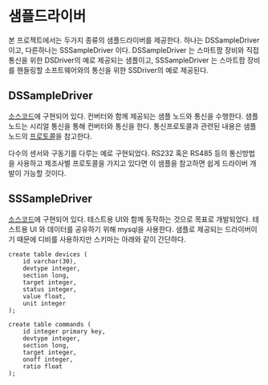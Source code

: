 # 샘플드라이버

본 프로젝트에서는 두가지 종류의 샘플드라이버를 제공한다. 하나는 DSSampleDriver이고, 다른하나는 SSSampleDriver 이다. DSSampleDriver 는 스마트팜 장비와 직접 통신을 위한 DSDriver의 예로 제공되는 샘플이고, SSSampleDriver 는 스마트팜 장비를 핸들링할 소프트웨어와의 통신을 위한 SSDriver의 예로 제공된다.

## DSSampleDriver
 [소스코드](sample/dssampledriver.cpp)에 구현되어 있다. 컨버터와 함께 제공되는 샘플 노드와 통신을 수행한다. 샘플노드는 시리얼 통신을 통해 컨버터와 통신을 한다. 통신프로토콜과 관련된 내용은 샘플노드의 [프로토콜](https://github.com/ebio-snu/stdcvt/blob/master/doc/samplenode_protocol.md)을 참고한다.

 다수의 센서와 구동기를 다루는 예로 구현되었다. RS232 혹은 RS485 등의 통신방법을 사용하고 제조사별 프로토콜을 가지고 있다면 이 샘플을 참고하면 쉽게 드라이버 개발이 가능할 것이다.

## SSSampleDriver
 [소스코드](sample/sssampledriver.cpp)에 구현되어 있다. 테스트용 UI와 함께 동작하는 것으로 목표로 개발되었다. 테스트용 UI 와 데이터를 공유하기 위해 mysql을 사용한다. 샘플로 제공되는 드라이버이기 때문에 디비를 사용하지만 스키마는 아래와 같이 간단하다. 

```
create table devices (
    id varchar(30),
    devtype integer,
    section long,
    target integer,
    status integer,
    value float,
    unit integer
);

create table commands (
    id integer primary key,
    devtype integer,
    section long,
    target integer,
    onoff integer,
    ratio float
);
```

